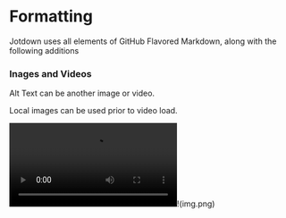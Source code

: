 # Formatting

Jotdown uses all elements of GitHub Flavored Markdown, along with the following additions



### Inages and Videos

Alt Text can be another image or video.

Local images can be used prior to video load.

![alt-text](vid.mpeg)!(img.png)
